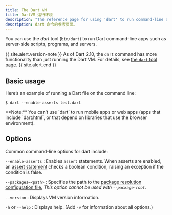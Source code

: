 ```yaml
---
title: The Dart VM
title: DartVM 运行环境
description: "The reference page for using 'dart' to run command-line apps."
description: dart 命令的参考页面。
---
```


You can use the _dart_ tool (`bin/dart`) to run Dart command-line apps such as
server-side scripts, programs, and servers.

{{ site.alert.version-note }}
  As of Dart 2.10, the `dart` command has more functionality
  than just running the Dart VM.
  For details, see [the `dart` tool page][dart-tool].
{{ site.alert.end }}

[dart-tool]: /tools/dart-tool


## Basic usage

Here’s an example of running a Dart file on the command line:

```terminal
$ dart --enable-asserts test.dart
```

<aside class="alert alert-info" markdown="1">
**Note:** You can't use `dart` to run mobile apps or web apps
(apps that include `dart:html`, or that depend on libraries
that use the browser environment).
</aside>

## Options

Common command-line options for dart include:

`--enable-asserts`
: Enables `assert` statements. When asserts are enabled, an
  [assert statement](/guides/language/language-tour#assert)
  checks a boolean condition, raising an exception if the condition is false.

`--packages=<path>`
: Specifies the path to the
  [package resolution configuration file.](https://github.com/lrhn/dep-pkgspec/blob/master/DEP-pkgspec.md)
  _This option cannot be used with `--package-root`._

`--version`
: Displays VM version information.

`-h` or `--help`
: Displays help. (Add `-v` for information about all options.)
